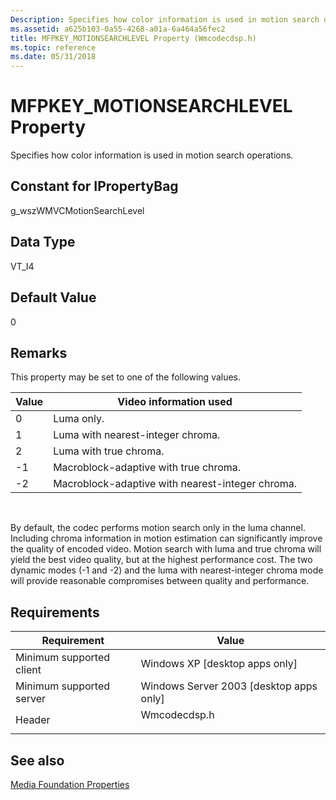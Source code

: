 ```yaml
---
Description: Specifies how color information is used in motion search operations.
ms.assetid: a625b103-0a55-4268-a01a-6a464a56fec2
title: MFPKEY_MOTIONSEARCHLEVEL Property (Wmcodecdsp.h)
ms.topic: reference
ms.date: 05/31/2018
---
```


# MFPKEY\_MOTIONSEARCHLEVEL Property

Specifies how color information is used in motion search operations.

## Constant for IPropertyBag

g\_wszWMVCMotionSearchLevel

## Data Type

VT\_I4

## Default Value

0

## Remarks

This property may be set to one of the following values.



| Value | Video information used                           |
|-------|--------------------------------------------------|
| 0     | Luma only.                                       |
| 1     | Luma with nearest-integer chroma.                |
| 2     | Luma with true chroma.                           |
| -1    | Macroblock-adaptive with true chroma.            |
| -2    | Macroblock-adaptive with nearest-integer chroma. |



 

By default, the codec performs motion search only in the luma channel. Including chroma information in motion estimation can significantly improve the quality of encoded video. Motion search with luma and true chroma will yield the best video quality, but at the highest performance cost. The two dynamic modes (-1 and -2) and the luma with nearest-integer chroma mode will provide reasonable compromises between quality and performance.

## Requirements



| Requirement | Value |
|-------------------------------------|-----------------------------------------------------------------------------------------|
| Minimum supported client<br/> | Windows XP \[desktop apps only\]<br/>                                             |
| Minimum supported server<br/> | Windows Server 2003 \[desktop apps only\]<br/>                                    |
| Header<br/>                   | <dl> <dt>Wmcodecdsp.h</dt> </dl> |



## See also

<dl> <dt>

[Media Foundation Properties](media-foundation-properties.md)
</dt> </dl>

 

 





